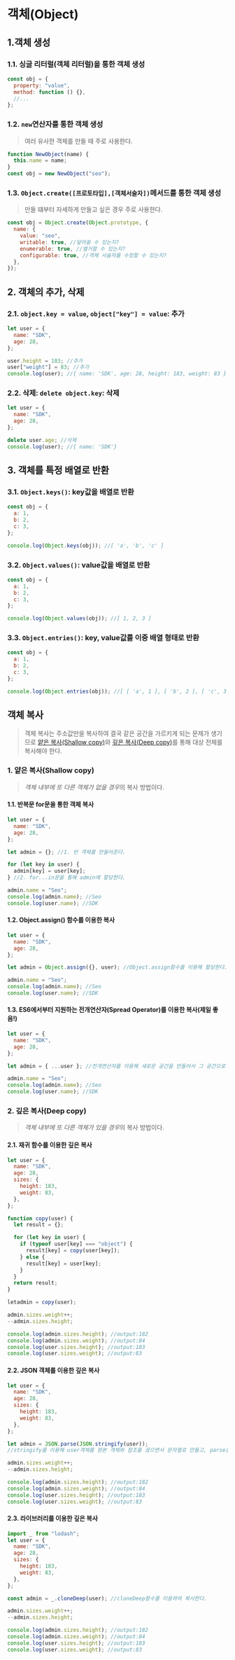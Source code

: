 # 객체(Object)

## 1.객체 생성

### 1.1. 싱글 리터럴(객체 리터럴)을 통한 객체 생성

```javascript
const obj = {
  property: "value",
  method: function () {},
  //...
};
```

### 1.2. `new`연산자를 통한 객체 생성

> 여러 유사한 객체를 만들 때 주로 사용한다.

```javascript
function NewObject(name) {
  this.name = name;
}
const obj = new NewObject("seo");
```

### 1.3. `Object.create([프로토타입],[객체서술자])`메서드를 통한 객체 생성

> 만들 떄부터 자세하게 만들고 싶은 경우 주로 사용한다.

```javascript
const obj = Object.create(Object.prototype, {
  name: {
    value: "seo",
    writable: true, //덮어쓸 수 있는지?
    enumerable: true, //열거할 수 있는지?
    configurable: true, //객체 서술자를 수정할 수 있는지?
  },
});
```

## 2. 객체의 추가, 삭제

### 2.1. `object.key = value`, `object["key"] = value`: 추가

```javascript
let user = {
  name: "SDK",
  age: 28,
};

user.height = 183; //추가
user["weight"] = 83; //추가
console.log(user); //{ name: 'SDK', age: 28, height: 183, weight: 83 }
```

### 2.2. 삭제: `delete object.key`: 삭제

```javascript
let user = {
  name: "SDK",
  age: 28,
};

delete user.age; //삭제
console.log(user); //{ name: 'SDK'}
```

## 3. 객체를 특정 배열로 반환

### 3.1. `Object.keys()`: key값을 배열로 반환

```javascript
const obj = {
  a: 1,
  b: 2,
  c: 3,
};

console.log(Object.keys(obj)); //[ 'a', 'b', 'c' ]
```

### 3.2. `Object.values()`: value값을 배열로 반환

```javascript
const obj = {
  a: 1,
  b: 2,
  c: 3,
};

console.log(Object.values(obj)); //[ 1, 2, 3 ]
```

### 3.3. `Object.entries()`: key, value값를 이중 배열 형태로 반환

```javascript
const obj = {
  a: 1,
  b: 2,
  c: 3,
};

console.log(Object.entries(obj)); //[ [ 'a', 1 ], [ 'b', 2 ], [ 'c', 3 ] ]
```

## 객체 복사

> 객체 복사는 주소값만을 복사하여 결국 같은 공간을 가르키게 되는 문제가 생기므로 [얕은 복사(Shallow copy)](#1-얕은-복사shallow-copybr)와 [깊은 복사(Deep copy)](#2-깊은-복사deep-copy)를 통해 대상 전체를 복사해야 한다.

### 1. 얕은 복사(Shallow copy)

> *객체 내부에 또 다른 객체가 없을 경우*의 복사 방법이다.

#### 1.1. 반복문 for문을 통한 객체 복사

```javascript
let user = {
  name: "SDK",
  age: 28,
};

let admin = {}; //1. 빈 객체를 만들어준다.

for (let key in user) {
  admin[key] = user[key];
} //2. for...in문을 통해 admin에 할당한다.

admin.name = "Seo";
console.log(admin.name); //Seo
console.log(user.name); //SDK
```

#### 1.2. Object.assign() 함수를 이용한 복사

```javascript
let user = {
  name: "SDK",
  age: 28,
};

let admin = Object.assign({}, user); //Object.assign함수를 이용해 할당한다.

admin.name = "Seo";
console.log(admin.name); //Seo
console.log(user.name); //SDK
```

#### 1.3. ES6에서부터 지원하는 전개연산자(Spread Operator)를 이용한 복사(제일 좋음!)

```javascript
let user = {
  name: "SDK",
  age: 28,
};

let admin = { ...user }; //전개연산자를 이용해 새로운 공간을 만들어서 그 공간으로 복사한다.

admin.name = "Seo";
console.log(admin.name); //Seo
console.log(user.name); //SDK
```

### 2. 깊은 복사(Deep copy)

> *객체 내부에 또 다른 객체가 있을 경우*의 복사 방법이다.

#### 2.1. 재귀 함수를 이용한 깊은 복사

```javascript
let user = {
  name: "SDK",
  age: 28,
  sizes: {
    height: 183,
    weight: 83,
  },
};

function copy(user) {
  let result = {};

  for (let key in user) {
    if (typeof user[key] === "object") {
      result[key] = copy(user[key]);
    } else {
      result[key] = user[key];
    }
  }
  return result;
}

letadmin = copy(user);

admin.sizes.weight++;
--admin.sizes.height;

console.log(admin.sizes.height); //output:182
console.log(admin.sizes.weight); //output:84
console.log(user.sizes.height); //output:183
console.log(user.sizes.weight); //output:83
```

#### 2.2. JSON 객체를 이용한 깊은 복사

```javascript
let user = {
  name: "SDK",
  age: 28,
  sizes: {
    height: 183,
    weight: 83,
  },
};

let admin = JSON.parse(JSON.stringify(user));
//stringify를 이용해 user객체를 원본 객체와 참조를 끊으면서 문자열로 만들고, parse를 이용해 문자열을 다시 객체로 만들어서 admin에 넣는다.

admin.sizes.weight++;
--admin.sizes.height;

console.log(admin.sizes.height); //output:182
console.log(admin.sizes.weight); //output:84
console.log(user.sizes.height); //output:183
console.log(user.sizes.weight); //output:83
```

#### 2.3. 라이브러리를 이용한 깊은 복사

```javascript
import _ from "lodash";
let user = {
  name: "SDK",
  age: 28,
  sizes: {
    height: 183,
    weight: 83,
  },
};

const admin = _.cloneDeep(user); //cloneDeep함수를 이용하여 복사한다.

admin.sizes.weight++;
--admin.sizes.height;

console.log(admin.sizes.height); //output:182
console.log(admin.sizes.weight); //output:84
console.log(user.sizes.height); //output:183
console.log(user.sizes.weight); //output:83
```
